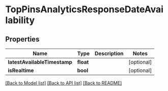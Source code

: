 # TopPinsAnalyticsResponseDateAvailability

## Properties
Name | Type | Description | Notes
------------ | ------------- | ------------- | -------------
**latestAvailableTimestamp** | **float** |  | [optional] 
**isRealtime** | **bool** |  | [optional] 

[[Back to Model list]](../README.md#documentation-for-models) [[Back to API list]](../README.md#documentation-for-api-endpoints) [[Back to README]](../README.md)


